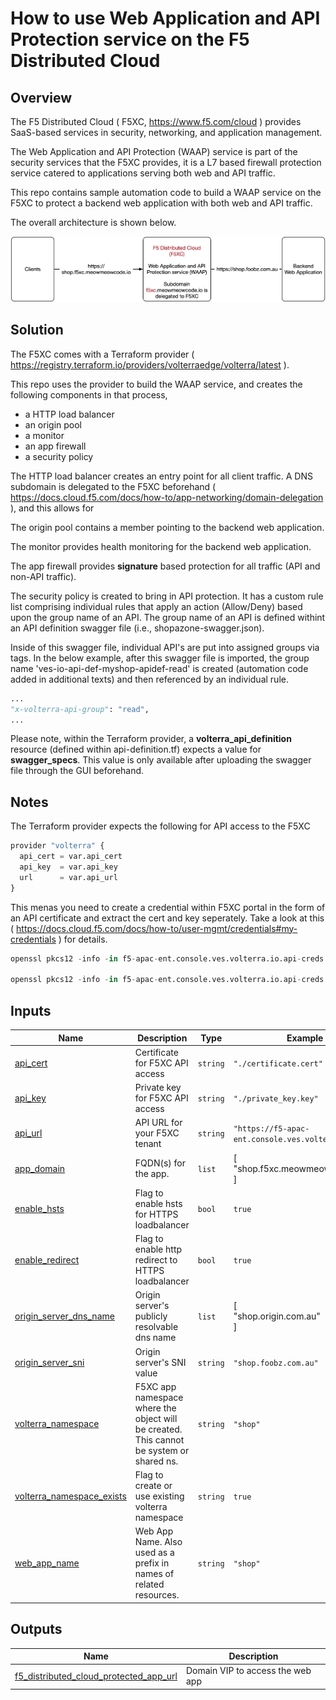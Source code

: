 # How to use Web Application and API Protection service on the F5 Distributed Cloud

## Overview
The F5 Distributed Cloud ( F5XC, https://www.f5.com/cloud ) provides SaaS-based services in security, networking, and application management. 

The Web Application and API Protection (WAAP) service is part of the security services that the F5XC provides, it is a L7 based firewall protection service catered to applications serving both web and API traffic.

This repo contains sample automation code to build a WAAP service on the F5XC to protect a backend web application with both web and API traffic.

The overall architecture is shown below.

![image info](architecture.png)

## Solution
The F5XC comes with a Terraform provider ( https://registry.terraform.io/providers/volterraedge/volterra/latest ). 

This repo uses the provider to build the WAAP service, and creates the following components in that process,

 - a HTTP load balancer
 - an origin pool
 - a monitor
 - an app firewall
 - a security policy

The HTTP load balancer creates an entry point for all client traffic. A DNS subdomain is delegated to the F5XC beforehand ( https://docs.cloud.f5.com/docs/how-to/app-networking/domain-delegation ), and this allows for 

The origin pool contains a member pointing to the backend web application.

The monitor provides health monitoring for the backend web application.

The app firewall provides **signature** based protection for all traffic (API and non-API traffic).

The security policy is created to bring in API protection. It has a custom rule list comprising individual rules that apply an action (Allow/Deny) based upon the group name of an API. The group name of an API is defined withint an API definition swagger file (i.e., shopazone-swagger.json).

Inside of this swagger file, individual API's are put into assigned groups via tags. In the below example, after this swagger file is imported, the group name 'ves-io-api-def-myshop-apidef-read' is created (automation code added in additional texts) and then referenced by an individual rule.

```python
...
"x-volterra-api-group": "read",
...
```
Please note, within the Terraform provider, a **volterra_api_definition** resource (defined within api-definition.tf) expects a value for **swagger_specs**. This value is only available after uploading the swagger file through the GUI beforehand.

## Notes

The Terraform provider expects the following for API access to the F5XC

```python
provider "volterra" {
  api_cert = var.api_cert
  api_key  = var.api_key
  url      = var.api_url
}
```
This menas you need to create a credential within F5XC portal in the form of an API certificate and extract the cert and key seperately. Take a look at this ( https://docs.cloud.f5.com/docs/how-to/user-mgmt/credentials#my-credentials ) for details.

```python
openssl pkcs12 -info -in f5-apac-ent.console.ves.volterra.io.api-creds.p12 -nokeys -out certificate.cert 

openssl pkcs12 -info -in f5-apac-ent.console.ves.volterra.io.api-creds.p12 -nodes -nocerts -out private.key 
```
## Inputs

| Name | Description | Type | Example | Required |
|------|-------------|------|---------|:--------:|
| <a name="input_api_cert"></a> [api\_cert](#input\_api\_cert) | Certificate for F5XC API access | `string` | `"./certificate.cert"` | no |
| <a name="input_api_key"></a> [api\_key](#input\_api\_key) | Private key for F5XC API access | `string` | `"./private_key.key"` | no |
| <a name="input_api_url"></a> [api\_url](#input\_api\_url) | API URL for your F5XC tenant | `string` | `"https://f5-apac-ent.console.ves.volterra.io/api"` | no |
| <a name="input_app_domain"></a> [app\_domain](#input\_app\_domain) | FQDN(s) for the app. | `list` |  [ <br> "shop.f5xc.meowmeowcode.io" <br> ] | no |
| <a name="input_enable_hsts"></a> [enable\_hsts](#input\_enable\_hsts) | Flag to enable hsts for HTTPS loadbalancer | `bool` | `true` | no |
| <a name="input_enable_redirect"></a> [enable\_redirect](#input\_enable\_redirect) | Flag to enable http redirect to HTTPS loadbalancer | `bool` | `true` | no |
| <a name="input_origin_server_dns_name"></a> [origin\_server\_dns\_name](#input\_origin\_server\_dns\_name) | Origin server's publicly resolvable dns name | `list` | [<br>  "shop.origin.com.au"<br>] | no |
| <a name="input_origin_server_sni"></a> [origin\_server\_sni](#input\_origin\_server\_sni) | Origin server's SNI value | `string` | `"shop.foobz.com.au"` | no |
| <a name="input_volterra_namespace"></a> [volterra\_namespace](#input\_volterra\_namespace) | F5XC app namespace where the object will be created. This cannot be system or shared ns. | `string` | `"shop"` | no |
| <a name="input_volterra_namespace_exists"></a> [volterra\_namespace\_exists](#input\_volterra\_namespace\_exists) | Flag to create or use existing volterra namespace | `string` | `true` | no |
| <a name="input_web_app_name"></a> [web\_app\_name](#input\_web\_app\_name) | Web App Name. Also used as a prefix in names of related resources. | `string` | `"shop"` | no |

## Outputs

| Name | Description |
|------|-------------|
| <a name="output_f5_distributed_cloud_protected_app_url"></a> [f5\_distributed\_cloud\_protected\_app\_url](#output\_f5\_distributed\_cloud\_protected\_app\_url) | Domain VIP to access the web app |
<!-- END_TF_DOCS -->






